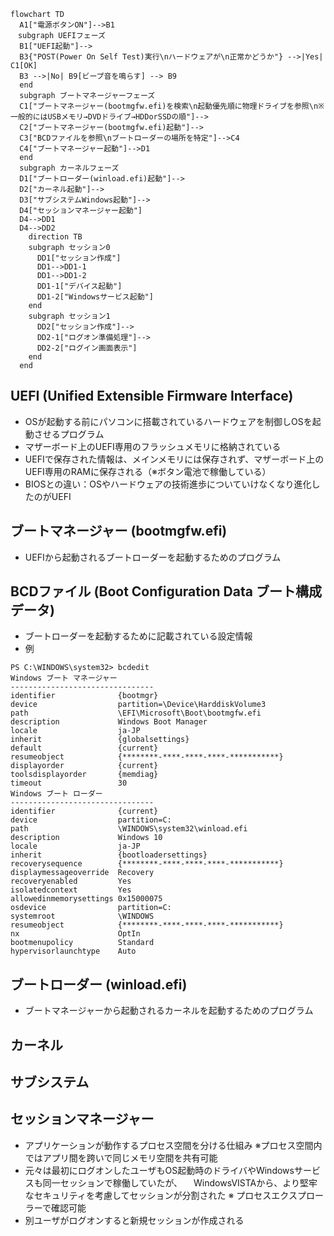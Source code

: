```mermaid
flowchart TD
  A1["電源ボタンON"]-->B1
　subgraph UEFIフェーズ
  B1["UEFI起動"]-->
  B3{"POST(Power On Self Test)実行\nハードウェアが\n正常かどうか"} -->|Yes| C1[OK]
  B3 -->|No| B9[ビープ音を鳴らす] --> B9
  end
  subgraph ブートマネージャーフェーズ
  C1["ブートマネージャー(bootmgfw.efi)を検索\n起動優先順に物理ドライブを参照\n※一般的にはUSBメモリ→DVDドライブ→HDDorSSDの順"]-->
  C2["ブートマネージャー(bootmgfw.efi)起動"]-->
  C3["BCDファイルを参照\nブートローダーの場所を特定"]-->C4
  C4["ブートマネージャー起動"]-->D1
  end
  subgraph カーネルフェーズ
  D1["ブートローダー(winload.efi)起動"]-->
  D2["カーネル起動"]--> 
  D3["サブシステムWindows起動"]-->
  D4["セッションマネージャー起動"]
  D4-->DD1
  D4-->DD2
    direction TB
    subgraph セッション0
      DD1["セッション作成"]
      DD1-->DD1-1
      DD1-->DD1-2
      DD1-1["デバイス起動"]
      DD1-2["Windowsサービス起動"]
    end
    subgraph セッション1
      DD2["セッション作成"]-->
      DD2-1["ログオン準備処理"]--> 
      DD2-2["ログイン画面表示"]
    end
  end

```

## UEFI (Unified Extensible Firmware Interface)
* OSが起動する前にパソコンに搭載されているハードウェアを制御しOSを起動させるプログラム
* マザーボード上のUEFI専用のフラッシュメモリに格納されている
* UEFIで保存された情報は、メインメモリには保存されず、マザーボード上のUEFI専用のRAMに保存される（※ボタン電池で稼働している）
* BIOSとの違い：OSやハードウェアの技術進歩についていけなくなり進化したのがUEFI

## ブートマネージャー (bootmgfw.efi)
* UEFIから起動されるブートローダーを起動するためのプログラム

## BCDファイル (Boot Configuration Data ブート構成データ)
* ブートローダーを起動するために記載されている設定情報
* 例
```console
PS C:\WINDOWS\system32> bcdedit
Windows ブート マネージャー
--------------------------------
identifier              {bootmgr}
device                  partition=\Device\HarddiskVolume3
path                    \EFI\Microsoft\Boot\bootmgfw.efi
description             Windows Boot Manager
locale                  ja-JP
inherit                 {globalsettings}
default                 {current}
resumeobject            {********-****-****-****-***********}
displayorder            {current}
toolsdisplayorder       {memdiag}
timeout                 30
Windows ブート ローダー
--------------------------------
identifier              {current}
device                  partition=C:
path                    \WINDOWS\system32\winload.efi
description             Windows 10
locale                  ja-JP
inherit                 {bootloadersettings}
recoverysequence        {********-****-****-****-***********}
displaymessageoverride  Recovery
recoveryenabled         Yes
isolatedcontext         Yes
allowedinmemorysettings 0x15000075
osdevice                partition=C:
systemroot              \WINDOWS
resumeobject            {********-****-****-****-***********}
nx                      OptIn
bootmenupolicy          Standard
hypervisorlaunchtype    Auto
```

## ブートローダー (winload.efi)
* ブートマネージャーから起動されるカーネルを起動するためのプログラム

## カーネル

## サブシステム

## セッションマネージャー
* アプリケーションが動作するプロセス空間を分ける仕組み
  ※プロセス空間内ではアプリ間を跨いで同じメモリ空間を共有可能
* 元々は最初にログオンしたユーザもOS起動時のドライバやWindowsサービスも同一セッションで稼働していたが、
　WindowsVISTAから、より堅牢なセキュリティを考慮してセッションが分割された
※ プロセスエクスプローラーで確認可能
* 別ユーザがログオンすると新規セッションが作成される
